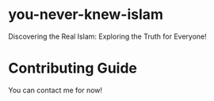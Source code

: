 # you-never-knew-islam
Discovering the Real Islam: Exploring the Truth for Everyone!


# Contributing Guide
You can contact me for now!
